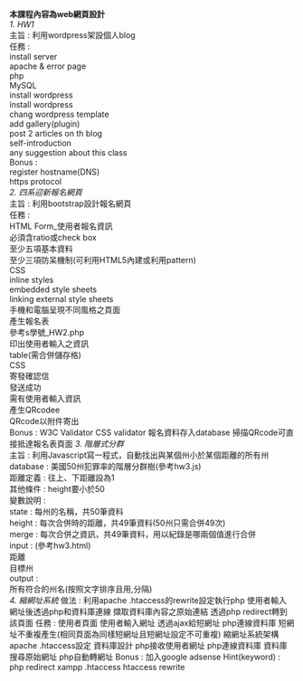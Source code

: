 __本課程內容為web網頁設計__  
_1. HW1_  
    主旨 : 利用wordpress架設個人blog  
    任務 :  
        install server  
            apache & error page  
            php  
            MySQL  
        install wordpress  
            install wordpress  
            chang wordpress template  
            add gallery(plugin)  
        post 2 articles on th blog  
            self-introduction  
            any suggestion about this class  
    Bonus :   
        register hostname(DNS)  
        https protocol  
_2. 四系迎新報名網頁_  
            主旨 : 利用bootstrap設計報名網頁  
            任務 :   
        HTML Form_使用者報名資訊  
    必須含ratio或check box  
    至少五項基本資料  
    至少三項防呆機制(可利用HTML5內建或利用pattern)  
        CSS  
    inline styles  
    embedded style sheets  
    linking external style sheets  
        手機和電腦呈現不同風格之頁面  
        產生報名表  
    參考s學號_HW2.php  
    印出使用者輸入之資訊  
    table(需合併儲存格)  
    CSS  
        寄發確認信  
    發送成功  
    需有使用者輸入資訊  
    產生QRcodee  
    QRcode以附件寄出  
            Bonus : 
        W3C Validator
        CSS validator
        報名資料存入database
        掃描QRcode可直接抵達報名表頁面
_3. 階層式分群_  
            主旨 : 利用Javascript寫一程式，自動找出與某個州小於某個距離的所有州  
        database : 美國50州犯罪率的階層分群樹(參考hw3.js)  
        距離定義 : 往上、下距離設為1  
        其他條件 : height要小於50  
        變數說明 :   
    state : 每州的名稱，共50筆資料  
    height : 每次合併時的距離，共49筆資料(50州只需合併49次)  
    merge : 每次合併之資訊，共49筆資料，用以紀錄是哪兩個值進行合併  
        input : (參考hw3.html)  
    距離  
    目標州  
        output :   
    所有符合的州名(按照文字排序且用,分隔)  
_4. 縮網址系統_
            做法 : 
        利用apache .htaccess的rewrite設定執行php
        使用者輸入網址後透過php和資料庫連線
        擷取資料庫內容之原始連結
        透過php redirect轉到該頁面
            任務 : 
        使用者頁面 
    使用者輸入網址
    透過ajax給短網址
    php連線資料庫
    短網址不重複產生(相同頁面為同樣短網址且短網址設定不可重複)
        縮網址系統架構
    apache .htaccess設定
    資料庫設計
    php接收使用者網址
    php連線資料庫
    資料庫搜尋原始網址
    php自動轉網址
            Bonus : 
        加入google adsense
            Hint(keyword) : 
        php redirect
        xampp .htaccess
        htaccess rewrite
